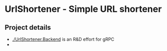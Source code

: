 # UrlShortener - Simple URL shortener

## Project details
- [./UrlShortener.Backend](./UrlShortener.Backend/) is an R&D effort for gRPC
- 